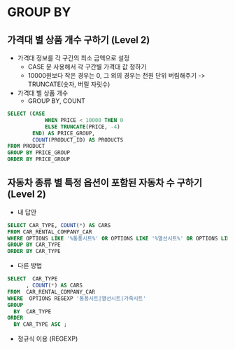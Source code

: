 # GROUP BY
## 가격대 별 상품 개수 구하기 (Level 2)
- 가격대 정보를 각 구간의 최소 금액으로 설정
  - CASE 문 사용해서 각 구간별 가격대 값 정하기
  - 10000원보다 작은 경우는 0, 그 외의 경우는 천원 단위 버림해주기 -> TRUNCATE(숫자, 버릴 자릿수)
- 가격대 별 상품 개수
  - GROUP BY, COUNT
```sql
SELECT (CASE
            WHEN PRICE < 10000 THEN 0
            ELSE TRUNCATE(PRICE, -4)
        END) AS PRICE_GROUP,
        COUNT(PRODUCT_ID) AS PRODUCTS
FROM PRODUCT
GROUP BY PRICE_GROUP
ORDER BY PRICE_GROUP
```

## 자동차 종류 별 특정 옵션이 포함된 자동차 수 구하기 (Level 2)
- 내 답안
```sql
SELECT CAR_TYPE, COUNT(*) AS CARS
FROM CAR_RENTAL_COMPANY_CAR
WHERE OPTIONS LIKE '%통풍시트%' OR OPTIONS LIKE '%열선시트%' OR OPTIONS LIKE '%가죽시트%'
GROUP BY CAR_TYPE
ORDER BY CAR_TYPE
```

- 다른 방법
```sql
SELECT  CAR_TYPE
      , COUNT(*) AS CARS
FROM  CAR_RENTAL_COMPANY_CAR
WHERE  OPTIONS REGEXP '통풍시트|열선시트|가죽시트'
GROUP
  BY  CAR_TYPE
ORDER
  BY CAR_TYPE ASC ;
```
  - 정규식 이용 (REGEXP)

```sql
```

